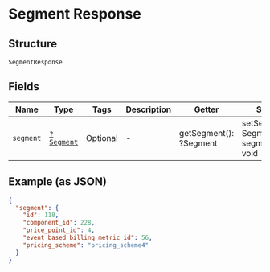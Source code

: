 
# Segment Response

## Structure

`SegmentResponse`

## Fields

| Name | Type | Tags | Description | Getter | Setter |
|  --- | --- | --- | --- | --- | --- |
| `segment` | [`?Segment`](../../doc/models/segment.md) | Optional | - | getSegment(): ?Segment | setSegment(?Segment segment): void |

## Example (as JSON)

```json
{
  "segment": {
    "id": 118,
    "component_id": 228,
    "price_point_id": 4,
    "event_based_billing_metric_id": 56,
    "pricing_scheme": "pricing_scheme4"
  }
}
```

